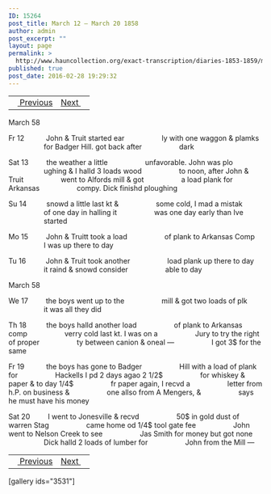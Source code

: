```yaml
---
ID: 15264
post_title: March 12 – March 20 1858
author: admin
post_excerpt: ""
layout: page
permalink: >
  http://www.hauncollection.org/exact-transcription/diaries-1853-1859/march-12-march-20-1858/
published: true
post_date: 2016-02-28 19:29:32
---
```

<table style="width: 100%;" align="center">
<tbody>
<tr>
<td><a href="http://www.hauncollection.org/version-2/diaries-1853-1859/february-26-march-11-1858/"><img src="https://lh3.googleusercontent.com/-EFJpxxNiPNw/VqgtWBCZrMI/AAAAAAAAAFU/WfY4lPFWWkg/s800-Ic42/Soeb-Plain-Arrows-8-10px.png" alt="" width="10" height="10" /> Previous</a></td>
<td style="text-align: right;"><a href="http://www.hauncollection.org/version-2/diaries-1853-1859/march-21-march-29-1858/">Next <img src="https://lh3.googleusercontent.com/-67k0cYlpXHw/VqgtWKz1MXI/AAAAAAAAAFU/k9PW_Piyurk/s800-Ic42/Soeb-Plain-Arrows-5-10px.png" alt="" width="10" height="10" /></a></td>
</tr>
</tbody>
</table>
March 58

Fr 12           John &amp; Truit started ear
<span style="margin-left: 70px;">ly with one waggon &amp; plamks
<span style="margin-left: 70px;">for Badger Hill. got back after
<span style="margin-left: 70px;">dark</span></span></span>

Sat 13         the weather a little
<span style="margin-left: 70px;">unfavorable. John was plo
<span style="margin-left: 70px;">ughing &amp; I halld 3 loads wood
<span style="margin-left: 70px;">to noon, after John &amp; Truit
<span style="margin-left: 70px;">went to Alfords mill &amp; got
<span style="margin-left: 70px;">a load plank for Arkansas
<span style="margin-left: 70px;">compy. Dick finishd ploughing</span></span></span></span></span></span>

Su 14          snowd a little last kt &amp;
<span style="margin-left: 70px;">some cold, I mad a mistak
<span style="margin-left: 70px;">of one day in halling it
<span style="margin-left: 70px;">was one day early than Ive
<span style="margin-left: 70px;">started</span></span></span></span>

Mo 15         John &amp; Truitt took a load
<span style="margin-left: 70px;">of plank to Arkansas Comp
<span style="margin-left: 70px;">I was up there to day</span></span>

Tu 16          John &amp; Truit took another
<span style="margin-left: 70px;">load plank up there to day
<span style="margin-left: 70px;">it raind &amp; snowd consider
<span style="margin-left: 70px;">able to day</span></span></span>

March 58

We 17         the boys went up to the
<span style="margin-left: 70px;">mill &amp; got two loads of plk
<span style="margin-left: 70px;">it was all they did</span></span>

Th 18          the boys halld another load
<span style="margin-left: 70px;">of plank to Arkansas comp
<span style="margin-left: 70px;">verry cold last kt. I was on a
<span style="margin-left: 70px;">Jury to try the right of proper
<span style="margin-left: 70px;">ty between canion &amp; oneal —
<span style="margin-left: 70px;">I got 3$ for the same</span></span></span></span></span>

Fr 19           the boys has gone to Badger
<span style="margin-left: 70px;">Hill with a load of plank for
<span style="margin-left: 70px;">Hackells I pd 2 days agao 2 1/2$
<span style="margin-left: 70px;">for whiskey &amp; paper &amp; to day 1/4$
<span style="margin-left: 70px;">fr paper again, I recvd a
<span style="margin-left: 70px;">letter from h.P. on business &amp;
<span style="margin-left: 70px;">one allso from A Mengers, &amp;
<span style="margin-left: 70px;">says he must have his money</span></span></span></span></span></span></span>

Sat 20         I went to Jonesville &amp; recvd
<span style="margin-left: 70px;">50$ in gold dust of warren Stag
<span style="margin-left: 70px;">came home od 1/4$ tool gate fee
<span style="margin-left: 70px;">John went to Nelson Creek to see
<span style="margin-left: 70px;">Jas Smith for money but got none
<span style="margin-left: 70px;">Dick halld 2 loads of lumber for
<span style="margin-left: 70px;">John from the Mill —</span></span></span></span></span></span>
<table style="width: 100%;" align="center">
<tbody>
<tr>
<td><a href="http://www.hauncollection.org/version-2/diaries-1853-1859/february-26-march-11-1858/"><img src="https://lh3.googleusercontent.com/-EFJpxxNiPNw/VqgtWBCZrMI/AAAAAAAAAFU/WfY4lPFWWkg/s800-Ic42/Soeb-Plain-Arrows-8-10px.png" alt="" width="10" height="10" /> Previous</a></td>
<td style="text-align: right;"><a href="http://www.hauncollection.org/version-2/diaries-1853-1859/march-21-march-29-1858/">Next <img src="https://lh3.googleusercontent.com/-67k0cYlpXHw/VqgtWKz1MXI/AAAAAAAAAFU/k9PW_Piyurk/s800-Ic42/Soeb-Plain-Arrows-5-10px.png" alt="" width="10" height="10" /></a></td>
</tr>
</tbody>
</table>
[gallery ids="3531"]